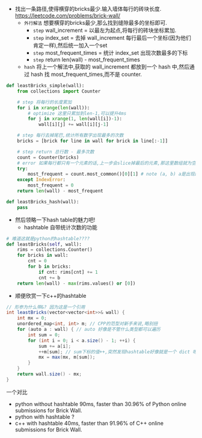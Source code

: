 
- 找出一条路径,使得横穿的bricks最少.输入墙体每行的砖块长度. https://leetcode.com/problems/brick-wall/
  - `外行解法` 想要横穿的bricks最少,那么找到缝隙最多的坐标即可.
    - `step` wall_increment = 以最左为起点,将每行的砖块坐标累加.
    - `step` index_set = 去掉 wall_increment 每行最后一个坐标(因为他们肯定一样),然后统一加入一个set
    - `step` most_frequent_times = 统计 index_set 出现次数最多的下标
    - `step` return len(wall) - most_frequent_times
  - `hash` 将上一个解法中,获取的 wall_increment 都放到一个 hash 中,然后通过 hash 找 most_frequent_times,而不是 counter.


```py
def leastBricks_simple(wall):
    from collections import Counter

    # step 将每行的长度累加
    for i in xrange(len(wall)):
        # optimize 这里只累加到len-1,可以提升4ms
        for j in xrange(1, len(wall[i])-1):
            wall[i][j] += wall[i][j-1]

    # step 每行去掉尾巴,统计所有数字出现最多的次数
    bricks = [brick for line in wall for brick in line[:-1]] 

    # step return 总行数 - 最多次数
    count = Counter(bricks)
    # error 如果每行都只有一个元素的话,上一步会slice掉最后的元素,那这里数组就为空了.
    try:
        most_frequent = count.most_common()[0][1] # note (a, b) a是出现的元素,b是出现的次数
    except IndexError:
        most_frequent = 0
    return len(wall) - most_frequent

def leastBricks_hash(wall):
    pass
```




- 然后领略一下hash table的魅力吧!
  - hashtable 自带统计次数的功能

```py
# 难道这就是python的hashtable????
def leastBricks(self, wall):
    rims = collections.Counter()
    for bricks in wall:
        cnt = 0
        for b in bricks:
            if cnt: rims[cnt] += 1
            cnt += b
    return len(wall) - max(rims.values() or [0])
```





- 顺便欣赏一下c++的hashtable

```csharp
// 形参为什么带&? 因为这是一个引用
int leastBricks(vector<vector<int>>& wall) {
    int mx = 0;
    unordered_map<int, int> m; // CPP的范型对新手来说,略别扭
    for (auto a : wall) { // auto 好像是不管什么类型都可以遍历
        int sum = 0;
        for (int i = 0; i < a.size() - 1; ++i) {
            sum += a[i];
            ++m[sum]; // sum下标的值++,突然发现hashtable好像就是一个 dict 呀!
            mx = max(mx, m[sum]);
        }
    }
    return wall.size() - mx;
}
```


一个对比
- python without hashtable 90ms, faster than 30.96% of Python online submissions for Brick Wall.
- python with hashtable ?
- c++ with hashtable 40ms, faster than 91.96% of C++ online submissions for Brick Wall.
